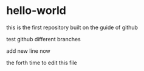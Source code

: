 # hello-world
this is the first repository built on the guide of github


test github different branches

add new line now

the forth time to edit this file

